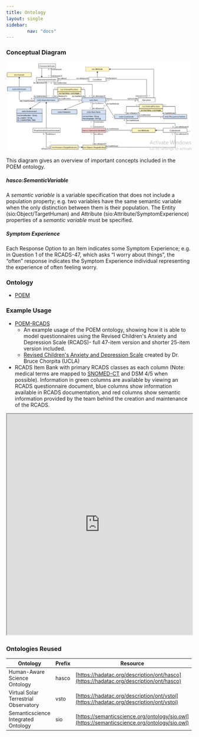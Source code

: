 ```yaml
---
title: Ontology
layout: single
sidebar:
        nav: "docs"
---
```


### Conceptual Diagram

![POEM Conceptual Diagram](images/POEM_uml2.0.PNG)

This diagram gives an overview of important concepts included in the POEM ontology.

##### hasco:SemanticVariable

A *semantic variable* is a variable specification that does not include a population property; e.g. two variables have the same semantic variable when the only distinction between them is their population. The Entity (sio:Object/TargetHuman) and Attribute (sio:Attribute/SymptomExperience) properties of a *semantic variable* must be specified.

##### Symptom Experience

Each Response Option to an Item indicates some Symptom Experience; e.g. in Question 1 of the RCADS-47, which asks “I worry about things”, the “often” response indicates the Symptom Experience individual representing the experience of often feeling worry.

### Ontology

- [POEM][poem-current]

### Example Usage

- [POEM-RCADS][poem-rcads-current]
  - An example usage of the POEM ontology, showing how it is able to model questionnaires using the Revised Children's Anxiety and Depression Scale (RCADS)- full 47-item version and shorter 25-item version included.
  - [Revised Children's Anxiety and Depression Scale](https://www.childfirst.ucla.edu/resources/) created by Dr. Bruce Chorpita (UCLA)
- RCADS Item Bank with primary RCADS classes as each column (Note: medical terms are mapped to [SNOMED-CT](https://browser.ihtsdotools.org/?) and DSM 4/5 when possible). Information in green columns are available by viewing an RCADS questionnaire document, blue columns show information available in RCADS documentation, and red columns show semantic information provided by the team behind the creation and maintenance of the RCADS.

<iframe height="600" width="100%" src="https://docs.google.com/spreadsheets/d/e/2PACX-1vT2HBqddB5CrCGWq3awaNIMcpHjOE_ugQcsE0Jfj2U3g2EXSv6XSIB5FbID59RwbeGEapQ-d-GOw6jl/pubhtml?gid=1495634589&amp;single=true&amp;widget=true&amp;headers=false"></iframe>

### Ontologies Reused

| Ontology                                | Prefix | Resource                                                                                     |
|-----------------------------------------|--------|----------------------------------------------------------------------------------------------|
| Human-Aware Science Ontology            | hasco  | [https://hadatac.org/description/ont/hasco](https://hadatac.org/description/ont/hasco)       |
| Virtual Solar Terrestrial Observatory   | vsto   | [https://hadatac.org/description/ont/vstoi](https://hadatac.org/description/ont/vstoi)       |
| Semanticscience Integrated Ontology     | sio    | [https://semanticscience.org/ontology/sio.owl](https://semanticscience.org/ontology/sio.owl) |

[poem-current]: https://raw.githubusercontent.com/tetherless-world/POEM/main/POEM.rdf?token=GHSAT0AAAAAACFDP63DLXPW45SZMFHELD2MZFRZDSQ
[poem-rcads-current]: https://raw.githubusercontent.com/tetherless-world/POEM/main/POEM-RCADS.rdf?token=GHSAT0AAAAAACFDP63DRO54JNYJXFSIXKGUZFRZMIQ
